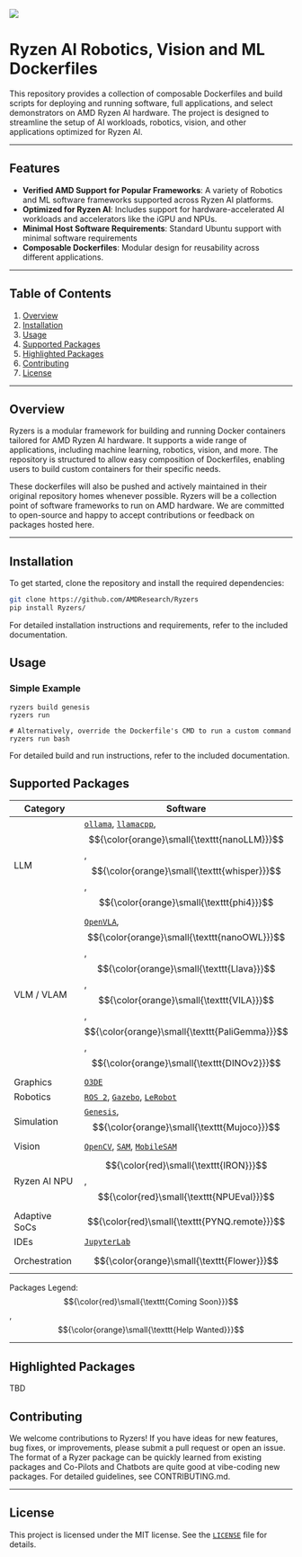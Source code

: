 
![](docs/header.png)

# Ryzen AI Robotics, Vision and ML Dockerfiles

This repository provides a collection of composable Dockerfiles and build scripts for deploying and running software, full applications, and select demonstrators on AMD Ryzen AI hardware. The project is designed to streamline the setup of AI workloads, robotics, vision, and other applications optimized for Ryzen AI.

---

## Features

- **Verified AMD Support for Popular Frameworks**: A variety of Robotics and ML software frameworks supported across Ryzen AI platforms.
- **Optimized for Ryzen AI**: Includes support for hardware-accelerated AI workloads and accelerators like the iGPU and NPUs.
- **Minimal Host Software Requirements**: Standard Ubuntu support with minimal software requirements
- **Composable Dockerfiles**: Modular design for reusability across different applications.

---

## Table of Contents

1. [Overview](#overview)
2. [Installation](#installation)
3. [Usage](#usage)
4. [Supported Packages](#supported-packages)
5. [Highlighted Packages](#highlighted-packages)
5. [Contributing](#contributing)
6. [License](#license)

---

## Overview

Ryzers is a modular framework for building and running Docker containers tailored for AMD Ryzen AI hardware. It supports a wide range of applications, including machine learning, robotics, vision, and more. The repository is structured to allow easy composition of Dockerfiles, enabling users to build custom containers for their specific needs.

These dockerfiles will also be pushed and actively maintained in their original repository homes whenever possible.  Ryzers will be a collection point of software frameworks to run on AMD hardware.  We are committed to open-source and happy to accept contributions or feedback on packages hosted here.

---

## Installation

To get started, clone the repository and install the required dependencies:

```bash
git clone https://github.com/AMDResearch/Ryzers
pip install Ryzers/
```

For detailed installation instructions and requirements, refer to the included documentation.

## Usage


### Simple Example
```
ryzers build genesis
ryzers run 
```

```
# Alternatively, override the Dockerfile's CMD to run a custom command
ryzers run bash
```

For detailed build and run instructions, refer to the included documentation.

## Supported Packages

| Category        | Software                                                                                                    |
|-----------------|--------------------------------------------------------------------------------------------------------------------|
| LLM                     | [`ollama`](packages/llm/ollama), [`llamacpp`](packages/llm/llamacpp), $${\color{orange}\small{\texttt{nanoLLM}}}$$, $${\color{orange}\small{\texttt{whisper}}}$$, $${\color{orange}\small{\texttt{phi4}}}$$   |
| VLM / VLAM              | [`OpenVLA`](packages/robotics/openvla), $${\color{orange}\small{\texttt{nanoOWL}}}$$, $${\color{orange}\small{\texttt{Llava}}}$$, $${\color{orange}\small{\texttt{VILA}}}$$, $${\color{orange}\small{\texttt{PaliGemma}}}$$, $${\color{orange}\small{\texttt{DINOv2}}}$$ |
| Graphics                     | [`O3DE`](packages/graphics/o3de) |
| Robotics                | [`ROS 2`](packages/ros/ros), [`Gazebo`](packages/ros/gazebo), [`LeRobot`](packages/robotics/lerobot)    |
| Simulation                |  [`Genesis`](packages/robotics/genesis), $${\color{orange}\small{\texttt{Mujoco}}}$$  |
| Vision                  | [`OpenCV`](packages/vision/opencv), [`SAM`](packages/vision/sam), [`MobileSAM`](packages/vision/mobilesam) |
| Ryzen AI NPU                |  $${\color{red}\small{\texttt{IRON}}}$$, $${\color{red}\small{\texttt{NPUEval}}}$$  |
| Adaptive SoCs           | $${\color{red}\small{\texttt{PYNQ.remote}}}$$ |
| IDEs   | [`JupyterLab`](packages/ide/jupyterlab) |
| Orchestration   | $${\color{orange}\small{\texttt{Flower}}}$$ |

Packages Legend: 
$${\color{red}\small{\texttt{Coming Soon}}}$$, 
$${\color{orange}\small{\texttt{Help Wanted}}}$$


---

## Highlighted Packages

TBD

## Contributing

We welcome contributions to Ryzers! If you have ideas for new features, bug fixes, or improvements, please submit a pull request or open an issue.  The format of a Ryzer package can be quickly learned from existing packages and Co-Pilots and Chatbots are quite good at vibe-coding new packages.  For detailed guidelines, see CONTRIBUTING.md.

---

## License

This project is licensed under the MIT license. See the [`LICENSE`](LICENSE) file for details. 

